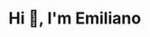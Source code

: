 #                                                                                                                                  Hi 👋, I'm Emiliano
